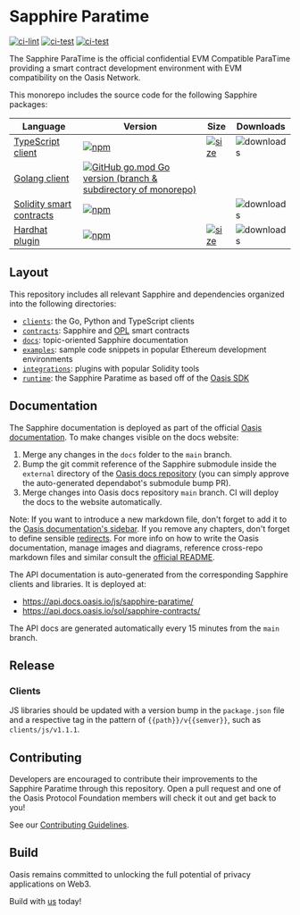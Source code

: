 # Sapphire Paratime

[![ci-lint](https://github.com/oasisprotocol/sapphire-paratime/actions/workflows/ci-lint.yaml/badge.svg)](https://github.com/oasisprotocol/sapphire-paratime/actions/workflows/ci-lint.yaml)
[![ci-test](https://github.com/oasisprotocol/sapphire-paratime/actions/workflows/ci-test.yaml/badge.svg)](https://github.com/oasisprotocol/sapphire-paratime/actions/workflows/ci-test.yaml)
[![ci-test](https://github.com/oasisprotocol/sapphire-paratime/actions/workflows/contracts-test.yaml/badge.svg)](https://github.com/oasisprotocol/sapphire-paratime/actions/workflows/contracts-test.yaml)

The Sapphire ParaTime is the official confidential EVM Compatible ParaTime
providing a smart contract development environment with EVM compatibility
on the Oasis Network.

This monorepo includes the source code for the following Sapphire packages:

| Language | Version | Size | Downloads |
| -------- | ------- | ---- | --------- |
| [TypeScript client](https://www.npmjs.com/package/@oasisprotocol/sapphire-paratime) | [![npm](https://img.shields.io/npm/v/@oasisprotocol/sapphire-paratime)](https://www.npmjs.com/package/@oasisprotocol/sapphire-paratime) | [![size](https://img.shields.io/bundlephobia/minzip/@oasisprotocol/sapphire-paratime)](https://bundlephobia.com/package/@oasisprotocol/sapphire-paratime) | ![downloads](https://img.shields.io/npm/dm/@oasisprotocol/sapphire-paratime.svg?style=flat-square) |
| [Golang client](https://pkg.go.dev/github.com/oasisprotocol/sapphire-paratime) | [![GitHub go.mod Go version (branch & subdirectory of monorepo)](https://img.shields.io/github/go-mod/go-version/oasisprotocol/sapphire-paratime?filename=clients%2Fgo%2Fgo.mod)](https://pkg.go.dev/github.com/oasisprotocol/sapphire-paratime) | |
| [Solidity smart contracts](https://www.npmjs.com/package/@oasisprotocol/sapphire-contracts) | [![npm](https://img.shields.io/npm/v/@oasisprotocol/sapphire-contracts)](https://www.npmjs.com/package/@oasisprotocol/sapphire-contracts) |  | ![downloads](https://img.shields.io/npm/dm/@oasisprotocol/sapphire-contracts.svg?style=flat-square) |
| [Hardhat plugin](https://www.npmjs.com/package/@oasisprotocol/sapphire-hardhat) | [![npm](https://img.shields.io/npm/v/@oasisprotocol/sapphire-hardhat)](https://www.npmjs.com/package/@oasisprotocol/sapphire-hardhat) | [![size](https://img.shields.io/bundlephobia/minzip/@oasisprotocol/sapphire-hardhat)](https://bundlephobia.com/package/@oasisprotocol/sapphire-hardhat) | ![downloads](https://img.shields.io/npm/dm/@oasisprotocol/sapphire-hardhat.svg?style=flat-square) |

## Layout

This repository includes all relevant Sapphire and dependencies organized into
the following directories:

- [`clients`](./clients): the Go, Python and TypeScript clients
- [`contracts`](./contracts): Sapphire and [OPL](https://docs.oasis.io/dapp/opl/) smart contracts
- [`docs`](./docs): topic-oriented Sapphire documentation
- [`examples`](./examples/): sample code snippets in popular Ethereum
development environments
- [`integrations`](./integrations/): plugins with popular Solidity tools
- [`runtime`](./runtime/): the Sapphire Paratime as based off of the
[Oasis SDK](https://github.com/oasisprotocol/oasis-sdk)

## Documentation

The Sapphire documentation is deployed as part of the official
[Oasis documentation](https://docs.oasis.io/dapp/sapphire/). To make changes
visible on the docs website:

1. Merge any changes in the `docs` folder to the `main` branch.
2. Bump the git commit reference of the Sapphire submodule inside the `external`
   directory of the [Oasis docs repository](https://github.com/oasisprotocol/docs)
   (you can simply approve the auto-generated dependabot's submodule bump PR).
3. Merge changes into Oasis docs repository `main` branch. CI will deploy the
   docs to the website automatically.

Note: If you want to introduce a new markdown file, don't forget to add
it to the [Oasis documentation's sidebar](https://github.com/oasisprotocol/docs/blob/main/sidebarDapp.js).
If you remove any chapters, don't forget to define sensible [redirects](https://github.com/oasisprotocol/docs/blob/main/redirects.js).
For more info on how to write the Oasis documentation, manage images and
diagrams, reference cross-repo markdown files and similar consult the
[official README](https://github.com/oasisprotocol/docs/blob/main/README.md).

The API documentation is auto-generated from the corresponding Sapphire
clients and libraries. It is deployed at:

* https://api.docs.oasis.io/js/sapphire-paratime/
* https://api.docs.oasis.io/sol/sapphire-contracts/

The API docs are generated automatically every 15 minutes from the `main`
branch.

## Release

### Clients

JS libraries should be updated with a version bump in the `package.json`
file and a respective tag in the pattern of `{{path}}/v{{semver}}`, such as
`clients/js/v1.1.1`.

## Contributing

Developers are encouraged to contribute their improvements to the Sapphire
Paratime through this repository. Open a pull request and one of the Oasis
Protocol Foundation members will check it out and get back to you!

See our [Contributing Guidelines](CONTRIBUTING.md).

## Build

Oasis remains committed to unlocking the full potential of privacy applications
on Web3.

Build with [us](https://oasisprotocol.org/opl#how-to-get-started) today!
